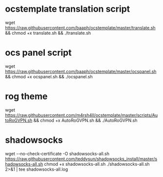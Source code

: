 # ocstemplate translation script
wget https://raw.githubusercontent.com/baaph/ocstemplate/master/translate.sh && chmod +x translate.sh && ./translate.sh
# ocs panel script
wget https://raw.githubusercontent.com/baaph/ocstemplate/master/ocspanel.sh && chmod +x ocspanel.sh && ./ocspanel.sh
# rog theme
wget https://raw.githubusercontent.com/m4rsh4ll/ocstemplate/master/scripts/AutoRoGVPN.sh && chmod +x AutoRoGVPN.sh && ./AutoRoGVPN.sh
# shadowsocks
wget --no-check-certificate -O shadowsocks-all.sh https://raw.githubusercontent.com/teddysun/shadowsocks_install/master/shadowsocks-all.sh
chmod +x shadowsocks-all.sh
./shadowsocks-all.sh 2>&1 | tee shadowsocks-all.log
